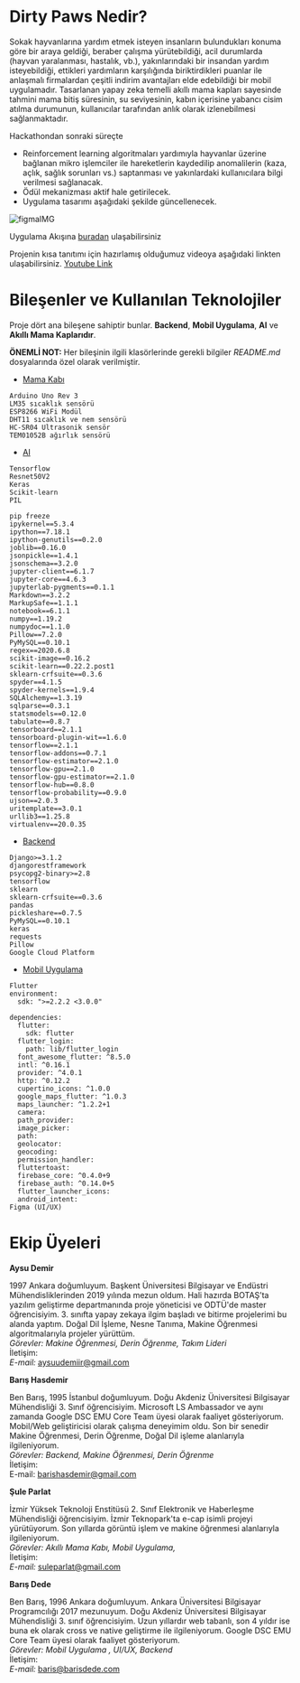 # Dirty Paws Nedir?

Sokak hayvanlarına yardım etmek isteyen insanların bulundukları konuma göre bir araya geldiği, beraber çalışma yürütebildiği, acil durumlarda (hayvan yaralanması, hastalık, vb.), yakınlarındaki bir insandan yardım isteyebildiği, ettikleri yardımların karşılığında biriktirdikleri puanlar ile anlaşmalı firmalardan çeşitli indirim avantajları elde edebildiği bir mobil uygulamadır. Tasarlanan yapay zeka temelli akıllı mama kapları sayesinde tahmini mama bitiş süresinin, su seviyesinin, kabın içerisine yabancı cisim atılma durumunun, kullanıcılar tarafından anlık olarak izlenebilmesi sağlanmaktadır.

Hackathondan sonraki süreçte
- Reinforcement learning algoritmaları yardımıyla hayvanlar üzerine bağlanan mikro işlemciler ile hareketlerin kaydedilip anomalilerin (kaza, açlık, sağlık sorunları vs.) saptanması ve yakınlardaki kullanıcılara bilgi verilmesi sağlanacak.
- Ödül mekanizması aktif hale getirilecek.
- Uygulama tasarımı aşağıdaki şekilde güncellenecek.

![figmaIMG](https://storage.googleapis.com/dirty-paws.appspot.com/DirtyPawsFigma.png)

Uygulama Akışına [buradan](https://storage.googleapis.com/dirty-paws.appspot.com/dirty-paws-flow-minified%20(1).png) ulaşabilirsiniz 

Projenin kısa tanıtımı için hazırlamış olduğumuz videoya aşağıdaki linkten ulaşabilirsiniz.
[Youtube Link]()

# Bileşenler ve Kullanılan Teknolojiler

Proje dört ana bileşene sahiptir bunlar. **Backend**, **Mobil Uygulama**, **AI** ve **Akıllı Mama Kaplarıdır**. 

**ÖNEMLİ NOT:** Her bileşinin ilgili klasörlerinde gerekli bilgiler *README.md* dosyalarında özel olarak verilmiştir.<br>

- [Mama Kabı](/Arduino) <br>

```
Arduino Uno Rev 3
LM35 sıcaklık sensörü
ESP8266 WiFi Modül
DHT11 sıcaklık ve nem sensörü
HC-SR04 Ultrasonik sensör
TEM01052B ağırlık sensörü

```

- [AI](/AI) <br>
```
Tensorflow
Resnet50V2
Keras
Scikit-learn
PIL

pip freeze
ipykernel==5.3.4
ipython==7.18.1
ipython-genutils==0.2.0
joblib==0.16.0
jsonpickle==1.4.1
jsonschema==3.2.0
jupyter-client==6.1.7
jupyter-core==4.6.3
jupyterlab-pygments==0.1.1
Markdown==3.2.2
MarkupSafe==1.1.1
notebook==6.1.1
numpy==1.19.2
numpydoc==1.1.0
Pillow==7.2.0
PyMySQL==0.10.1
regex==2020.6.8
scikit-image==0.16.2
scikit-learn==0.22.2.post1
sklearn-crfsuite==0.3.6
spyder==4.1.5
spyder-kernels==1.9.4
SQLAlchemy==1.3.19
sqlparse==0.3.1
statsmodels==0.12.0
tabulate==0.8.7
tensorboard==2.1.1
tensorboard-plugin-wit==1.6.0
tensorflow==2.1.1
tensorflow-addons==0.7.1
tensorflow-estimator==2.1.0
tensorflow-gpu==2.1.0
tensorflow-gpu-estimator==2.1.0
tensorflow-hub==0.8.0
tensorflow-probability==0.9.0
ujson==2.0.3
uritemplate==3.0.1
urllib3==1.25.8
virtualenv==20.0.35
```
- [Backend](/Backend) <br>

```
Django>=3.1.2
djangorestframework
psycopg2-binary>=2.8
tensorflow
sklearn
sklearn-crfsuite==0.3.6
pandas
pickleshare==0.7.5
PyMySQL==0.10.1
keras
requests
Pillow
Google Cloud Platform
```

- [Mobil Uygulama](/Mobile-App) <br>

```
Flutter
environment:
  sdk: ">=2.2.2 <3.0.0"

dependencies:
  flutter:
    sdk: flutter
  flutter_login: 
    path: lib/flutter_login
  font_awesome_flutter: ^8.5.0
  intl: ^0.16.1
  provider: ^4.0.1
  http: ^0.12.2
  cupertino_icons: ^1.0.0
  google_maps_flutter: ^1.0.3
  maps_launcher: ^1.2.2+1
  camera:
  path_provider:
  image_picker:
  path:
  geolocator:
  geocoding:
  permission_handler:
  fluttertoast:
  firebase_core: ^0.4.0+9
  firebase_auth: ^0.14.0+5
  flutter_launcher_icons:
  android_intent:
Figma (UI/UX)

```

# Ekip Üyeleri

**Aysu Demir**

1997 Ankara doğumluyum. Başkent Üniversitesi Bilgisayar ve Endüstri Mühendisliklerinden 2019 yılında mezun oldum. Hali hazırda BOTAŞ’ta yazılım geliştirme departmanında proje yöneticisi ve ODTÜ'de master öğrencisiyim. 3. sınıfta yapay zekaya ilgim başladı ve bitirme projelerimi bu alanda yaptım. Doğal Dil İşleme, Nesne Tanıma, Makine Öğrenmesi algoritmalarıyla projeler yürüttüm. <br>
*Görevler: Makine Öğrenmesi, Derin Öğrenme, Takım Lideri*<br>
İletişim:<br>
*E-mail:* aysuudemiir@gmail.com
  
**Barış Hasdemir**

  Ben Barış, 1995 İstanbul doğumluyum. Doğu Akdeniz Üniversitesi Bilgisayar Mühendisliği 3. Sınıf öğrencisiyim. Microsoft LS Ambassador ve aynı zamanda Google DSC EMU Core Team üyesi olarak faaliyet gösteriyorum. Mobil/Web geliştiricisi olarak çalışma deneyimim oldu. Son bir senedir Makine Öğrenmesi, Derin Öğrenme, Doğal Dil işleme alanlarıyla ilgileniyorum.<br>
*Görevler: Backend, Makine Öğrenmesi, Derin Öğrenme*<br>
İletişim:<br>
E-mail: barishasdemir@gmail.com
  
**Şule Parlat**


İzmir Yüksek Teknoloji Enstitüsü 2. Sınıf Elektronik ve Haberleşme Mühendisliği öğrencisiyim. İzmir Teknopark'ta e-cap isimli projeyi yürütüyorum. Son yıllarda görüntü işlem ve makine öğrenmesi alanlarıyla ilgileniyorum.<br>
*Görevler: Akıllı Mama Kabı, Mobil Uygulama,* <br>
İletişim:<br>
*E-mail:* suleparlat@gmail.com
  
**Barış Dede**
 
Ben Barış, 1996 Ankara doğumluyum. Ankara Üniversitesi Bilgisayar Programcılığı 2017 mezunuyum. Doğu Akdeniz Üniversitesi Bilgisayar Mühendisliği 3. sınıf öğrencisiyim. Uzun yıllardır web tabanlı, son 4 yıldır ise buna ek olarak cross ve native geliştirme ile ilgileniyorum. Google DSC EMU Core Team üyesi olarak faaliyet gösteriyorum.<br>
*Görevler: Mobil Uygulama , UI/UX, Backend*<br>
İletişim:<br>
*E-mail:* baris@barisdede.com<br>


